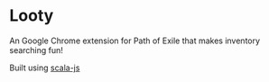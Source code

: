 Looty
=====

An Google Chrome extension for Path of Exile that makes inventory searching fun!

Built using [scala-js](http://www.scala-js.org/)



